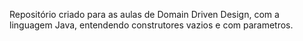 Repositório criado para as aulas de Domain Driven Design, com a linguagem Java, entendendo construtores vazios e com parametros.
